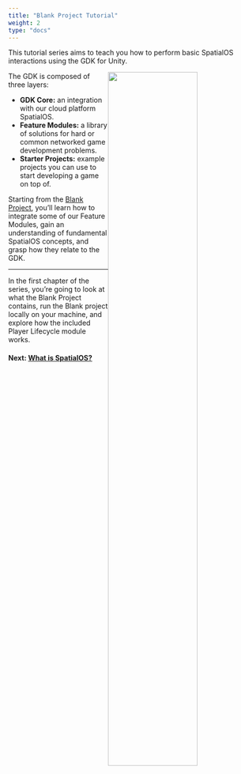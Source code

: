 ```yaml
---
title: "Blank Project Tutorial"
weight: 2
type: "docs"
---
```


This tutorial series aims to teach you how to perform basic SpatialOS interactions using the GDK for Unity.

<img src="{{.Site.BaseURL}}docs/assets/gdk-architecture-2.png" style="float: right; width: 60%; margin: 0 0 0 0;" />

The GDK is composed of three layers:

* **GDK Core:** an integration with our cloud platform SpatialOS.
* **Feature Modules:** a library of solutions for hard or common networked game development problems.
* **Starter Projects:** example projects you can use to start developing a game on top of.

Starting from the [Blank Project](https://github.com/spatialos/gdk-for-unity-blank-project), you’ll learn how to integrate some of our Feature Modules, gain an understanding of fundamental SpatialOS concepts, and grasp how they relate to the GDK.

---

In the first chapter of the series, you’re going to look at what the Blank Project contains, run the Blank project locally on your machine, and explore how the included Player Lifecycle module works.

#### Next: [What is SpatialOS?]({{.Site.BaseURL}}/projects/blank/tutorial/1/spatialos)
